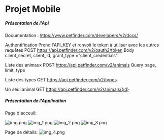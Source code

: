 # Projet Mobile

##### Présentation de l'Api
Documentation : https://www.petfinder.com/developers/v2/docs/

Authentification
Prend l'API_KEY et renvoit le token à utiliser avec les autres requêtes
POST https://api.petfinder.com/v2/oauth2/token
Body client_secret, client_id, grant_type ="client_credentials"

Liste des animaux
POST https://api.petfinder.com/v2/animals
Query page, limit, type

Liste des types
GET https://api.petfinder.com/v2/types

Un seul animal
GET https://api.petfinder.com/v2/animals/{id}

##### Présentation de l'Application
Page d'acceuil:

![img.png](img.png)
![img_1.png](img_1.png)
![img_2.png](img_2.png)
![img_3.png](img_3.png)

Page de détails:
![img_4.png](img_4.png)